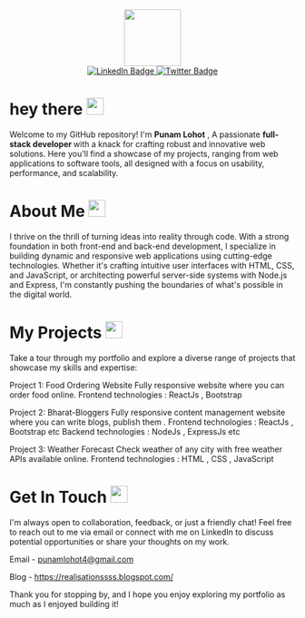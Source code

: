 <div id="header" align="center">
  <img src="https://media.giphy.com/media/M9gbBd9nbDrOTu1Mqx/giphy.gif" width="100"/>
</div>

<div id="badges" align="center">
  <a href="https://www.linkedin.com/in/punam-lohot-a05524202/">
    <img src="https://img.shields.io/badge/LinkedIn-blue?style=for-the-badge&logo=linkedin&logoColor=white" alt="LinkedIn Badge"/>
  </a>
  <a href="https://twitter.com/PunamLohot">
    <img src="https://img.shields.io/badge/Twitter-blue?style=for-the-badge&logo=twitter&logoColor=white" alt="Twitter Badge"/>
  </a>
</div>

<h1>
  hey there
  <img src="https://media.giphy.com/media/hvRJCLFzcasrR4ia7z/giphy.gif" width="30px"/>
</h1>

Welcome to my GitHub repository! I'm <b>Punam Lohot</b> ,
A passionate <b> full-stack developer </b> with a knack for crafting robust and innovative web solutions. Here you'll find a showcase of my projects, ranging from web applications to software tools, all designed with a focus on usability, performance, and scalability.


<h1>
  About Me
  <img src="https://media.giphy.com/media/hvRJCLFzcasrR4ia7z/giphy.gif" width="30px"/>
</h1>

I thrive on the thrill of turning ideas into reality through code. With a strong foundation in both front-end and back-end development, I specialize in building dynamic and responsive web applications using cutting-edge technologies. Whether it's crafting intuitive user interfaces with HTML, CSS, and JavaScript, or architecting powerful server-side systems with Node.js and Express, I'm constantly pushing the boundaries of what's possible in the digital world.

<h1>
  My Projects
  <img src="https://media.giphy.com/media/hvRJCLFzcasrR4ia7z/giphy.gif" width="30px"/>
</h1>

Take a tour through my portfolio and explore a diverse range of projects that showcase my skills and expertise:

Project 1: 
Food Ordering Website 
Fully responsive website where you can order food online. 
Frontend technologies : ReactJs , Bootstrap  

Project 2: 
Bharat-Bloggers 
Fully responsive content management website where you can write blogs, publish them .
Frontend technologies : ReactJs , Bootstrap etc
Backend technologies : NodeJs , ExpressJs etc

Project 3:
Weather Forecast
Check weather of any city with free weather APIs available online.
Frontend technologies : HTML , CSS , JavaScript 

<h1>
  Get In Touch
  <img src="https://media.giphy.com/media/hvRJCLFzcasrR4ia7z/giphy.gif" width="30px"/>
</h1>

I'm always open to collaboration, feedback, or just a friendly chat! Feel free to reach out to me via email or connect with me on LinkedIn to discuss potential opportunities or share your thoughts on my work.

Email - punamlohot4@gmail.com

Blog - https://realisationssss.blogspot.com/

Thank you for stopping by, and I hope you enjoy exploring my portfolio as much as I enjoyed building it!
